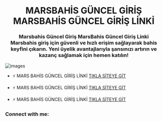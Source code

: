 <h1 align="center">MARSBAHİS GÜNCEL GİRİŞ MARSBAHİS GÜNCEL GİRİŞ LİNKİ</h1>
<h3 align="center">Marsbahis Güncel Giriş MarsBahis Güncel Giriş Linki Marsbahis giriş için güvenli ve hızlı erişim sağlayarak bahis keyfini çıkarın. Yeni üyelik avantajlarıyla şansınızı artırın ve kazanç sağlamak için hemen katılın!</h3>

![images](https://github.com/user-attachments/assets/31b27f1a-c1a4-4baf-8673-58c17d351055)

- ⚡ MARS BAHİS GÜNCEL GİRİŞ LİNKİ [TIKLA SİTEYE GİT](https://t2m.io/efessbetcasino)

- ⚡ MARS BAHİS GÜNCEL GİRİŞ LİNKİ [TIKLA SİTEYE GİT](https://t2m.io/efessbetcasino)

- ⚡ MARS BAHİS GÜNCEL GİRİŞ LİNKİ [TIKLA SİTEYE GİT](https://t2m.io/efessbetcasino)

<h3 align="left">Connect with me:</h3>
<p align="left">
</p>
